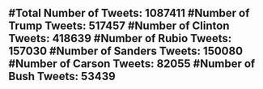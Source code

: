 #Total Number of Tweets: 1087411 
#Number of Trump Tweets: 517457
#Number of Clinton Tweets: 418639
#Number of Rubio Tweets: 157030
#Number of Sanders Tweets: 150080
#Number of Carson Tweets: 82055
#Number of Bush Tweets: 53439
---
